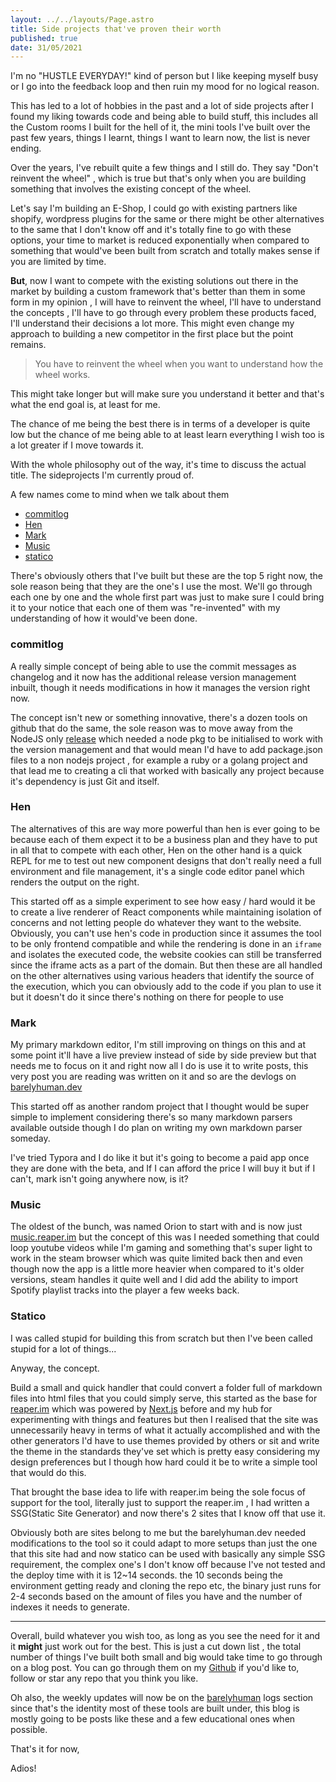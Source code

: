 ```yaml
---
layout: ../../layouts/Page.astro
title: Side projects that've proven their worth
published: true
date: 31/05/2021
---
```


I'm no "HUSTLE EVERYDAY!" kind of person but I like keeping myself busy or I go into the feedback loop and then ruin my mood for no logical reason.

This has led to a lot of hobbies in the past and a lot of side projects after I found my liking towards code and being able to build stuff, this includes all the Custom rooms I built for the hell of it, the mini tools I've built over the past few years, things I learnt, things I want to learn now, the list is never ending.

Over the years, I've rebuilt quite a few things and I still do. They say "Don't reinvent the wheel" , which is true but that's only when you are building something that involves the existing concept of the wheel.

Let's say I'm building an E-Shop, I could go with existing partners like shopify, wordpress plugins for the same or there might be other alternatives to the same that I don't know off and it's totally fine to go with these options, your time to market is reduced exponentially when compared to something that would've been built from scratch and totally makes sense if you are limited by time.

**But**, now I want to compete with the existing solutions out there in the market by building a custom framework that's better than them in some form in my opinion , I will have to reinvent the wheel, I'll have to understand the concepts , I'll have to go through every problem these products faced, I'll understand their decisions a lot more. This might even change my approach to building a new competitor in the first place but the point remains.

> You have to reinvent the wheel when you want to understand how the wheel works.

This might take longer but will make sure you understand it better and that's what the end goal is, at least for me.

The chance of me being the best there is in terms of a developer is quite low but the chance of me being able to at least learn everything I wish too is a lot greater if I move towards it.

With the whole philosophy out of the way, it's time to discuss the actual title. The sideprojects I'm currently proud of.

A few names come to mind when we talk about them

- [commitlog](https://github.com/barelyhuman/commitlog)
- [Hen](https://hen.reaper.im)
- [Mark](https://mark.reaper.im)
- [Music](https://music.reaper.im)
- [statico](https://github.com/barelyhuman/statico)

There's obviously others that I've built but these are the top 5 right now, the sole reason being that they are the one's I use the most. We'll go through each one by one and the whole first part was just to make sure I could bring it to your notice that each one of them was "re-invented" with my understanding of how it would've been done.

### commitlog

A really simple concept of being able to use the commit messages as changelog and it now has the additional release version management inbuilt, though it needs modifications in how it manages the version right now.

The concept isn't new or something innovative, there's a dozen tools on github that do the same, the sole reason was to move away from the NodeJS only [release](https://github.com/vercel/release) which needed a node pkg to be initialised to work with the version management and that would mean I'd have to add package.json files to a non nodejs project , for example a ruby or a golang project and that lead me to creating a cli that worked with basically any project because it's dependency is just Git and itself.

### Hen

The alternatives of this are way more powerful than hen is ever going to be because each of them expect it to be a business plan and they have to put in all that to compete with each other, Hen on the other hand is a quick REPL for me to test out new component designs that don't really need a full environment and file management, it's a single code editor panel which renders the output on the right.

This started off as a simple experiment to see how easy / hard would it be to create a live renderer of React components while maintaining isolation of concerns and not letting people do whatever they want to the website. Obviously, you can't use hen's code in production since it assumes the tool to be only frontend compatible and while the rendering is done in an `iframe` and isolates the executed code, the website cookies can still be transferred since the iframe acts as a part of the domain. But then these are all handled on the other alternatives using various headers that identify the source of the execution, which you can obviously add to the code if you plan to use it but it doesn't do it since there's nothing on there for people to use

### Mark

My primary markdown editor, I'm still improving on things on this and at some point it'll have a live preview instead of side by side preview but that needs me to focus on it and right now all I do is use it to write posts, this very post you are reading was written on it and so are the devlogs on [barelyhuman.dev](https://barelyhuman.dev)

This started off as another random project that I thought would be super simple to implement considering there's so many markdown parsers available outside though I do plan on writing my own markdown parser someday.

I've tried Typora and I do like it but it's going to become a paid app once they are done with the beta, and If I can afford the price I will buy it but if I can't, mark isn't going anywhere now, is it?

### Music

The oldest of the bunch, was named Orion to start with and is now just [music.reaper.im](https://music.reaper.im) but the concept of this was I needed something that could loop youtube videos while I'm gaming and something that's super light to work in the steam browser which was quite limited back then and even though now the app is a little more heavier when compared to it's older versions, steam handles it quite well and I did add the ability to import Spotify playlist tracks into the player a few weeks back.

### Statico

I was called stupid for building this from scratch but then I've been called stupid for a lot of things...

Anyway, the concept.

Build a small and quick handler that could convert a folder full of markdown files into html files that you could simply serve, this started as the base for [reaper.im](https://reaper.im) which was powered by [Next.js](https://nextjs.org/) before and my hub for experimenting with things and features but then I realised that the site was unnecessarily heavy in terms of what it actually accomplished and with the other generators I'd have to use themes provided by others or sit and write the theme in the standards they've set which is pretty easy considering my design preferences but I though how hard could it be to write a simple tool that would do this.

That brought the base idea to life with reaper.im being the sole focus of support for the tool, literally just to support the reaper.im , I had written a SSG(Static Site Generator) and now there's 2 sites that I know off that use it.

Obviously both are sites belong to me but the barelyhuman.dev needed modifications to the tool so it could adapt to more setups than just the one that this site had and now statico can be used with basically any simple SSG requirement, the complex one's I don't know off because I've not tested and the deploy time with it is 12~14 seconds. the 10 seconds being the environment getting ready and cloning the repo etc, the binary just runs for 2-4 seconds based on the amount of files you have and the number of indexes it needs to generate.

---

Overall, build whatever you wish too, as long as you see the need for it and it **might** just work out for the best. This is just a cut down list , the total number of things I've built both small and big would take time to go through on a blog post. You can go through them on my [Github](https://github.com/barelyhuman) if you'd like to, follow or star any repo that you think you like.

Oh also, the weekly updates will now be on the [barelyhuman](https://barelyhuman.dev) logs section since that's the identity most of these tools are built under, this blog is mostly going to be posts like these and a few educational ones when possible.

That's it for now,

Adios!
